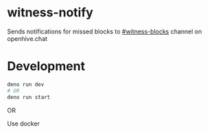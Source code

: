 # witness-notify
Sends notifications for missed blocks to [#witness-blocks](https://openhive.chat/channel/witness-blocks) channel on openhive.chat

# Development
```sh
deno run dev
# OR
deno run start
```
OR

Use docker
